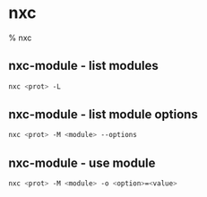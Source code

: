 # nxc

% nxc

## nxc-module - list modules

```bash
nxc <prot> -L
```
## nxc-module - list module options
```bash
nxc <prot> -M <module> --options 
```

## nxc-module - use module 
```bash
nxc <prot> -M <module> -o <option>=<value> 
```